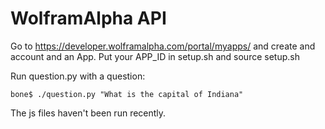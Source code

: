 WolframAlpha API
================

Go to https://developer.wolframalpha.com/portal/myapps/ and 
create and account and an App.  Put your APP_ID in setup.sh 
and source setup.sh

Run question.py with a question:

``bone$ ./question.py "What is the capital of Indiana"``

The js files haven't been run recently.
